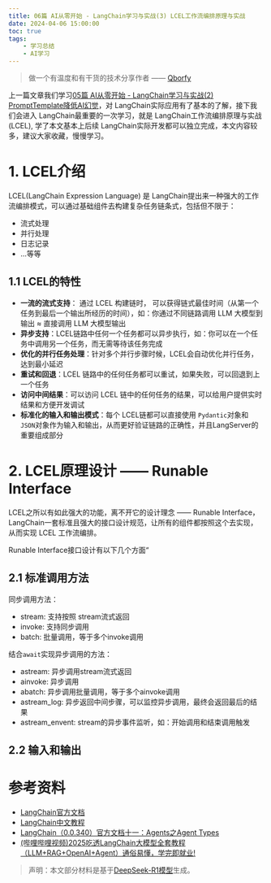 ```yaml
---
title: 06篇 AI从零开始 - LangChain学习与实战(3) LCEL工作流编排原理与实战
date: 2024-04-06 15:00:00
toc: true
tags:
    - 学习总结
    - AI学习
---
```


> 做一个有温度和有干货的技术分享作者 —— [Qborfy](https://qborfy.com)

上一篇文章我们学习[05篇 AI从零开始 - LangChain学习与实战(2) PromptTemplate降低AI幻觉](ttps://qborfy.com/ailearn/ai-learn05.html)，对 LangChain实际应用有了基本的了解，接下我们会进入 LangChain最重要的一次学习，就是 LangChain工作流编排原理与实战(LCEL), 学了本文基本上后续 LangChain实际开发都可以独立完成，本文内容较多，建议大家收藏，慢慢学习。

<!-- more -->

# 1. LCEL介绍

LCEL(LangChain Expression Language) 是 LangChain提出来一种强大的工作流编排模式，可以通过基础组件去构建复杂任务链条式，包括但不限于：

- 流式处理
- 并行处理
- 日志记录
- ...等等

## 1.1 LCEL的特性

- **一流的流式支持**： 通过 LCEL 构建链时， 可以获得链式最佳时间（从第一个任务到最后一个输出所经历的时间），如：你通过不同链路调用 LLM 大模型到输出 ≈ 直接调用 LLM 大模型输出
- **异步支持**：LCEL链路中任何一个任务都可以异步执行，如：你可以在一个任务中调用另一个任务，而无需等待该任务完成
- **优化的并行任务处理**：针对多个并行步骤时候，LCEL会自动优化并行任务，达到最小延迟
- **重试和回退**：LCEL 链路中的任何任务都可以重试，如果失败，可以回退到上一个任务
- **访问中间结果**：可以访问 LCEL 链中的任何任务的结果，可以给用户提供实时结果和方便开发调试
- **标准化的输入和输出模式**：每个 LCEL链都可以直接使用 `Pydantic`对象和 `JSON`对象作为输入和输出，从而更好验证链路的正确性，并且LangServer的重要组成部分

# 2. LCEL原理设计 —— Runable Interface
LCEL之所以有如此强大的功能，离不开它的设计理念 —— Runable Interface，LangChain一套标准且强大的接口设计规范，让所有的组件都按照这个去实现，从而实现 LCEL 工作流编排。

Runable Interface接口设计有以下几个方面“


## 2.1 标准调用方法

同步调用方法：
- stream: 支持按照 stream流式返回
- invoke: 支持同步调用
- batch: 批量调用，等于多个invoke调用

结合`await`实现异步调用的方法：
- astream: 异步调用stream流式返回
- ainvoke: 异步调用
- abatch: 异步调用批量调用，等于多个ainvoke调用
- astream_log: 异步返回中间步骤，可以监控异步调用，最终会返回最后的结果
- astream_envent: stream的异步事件监听，如：开始调用和结束调用触发

## 2.2 输入和输出




# 参考资料

- [LangChain官方文档](https://python.langchain.com/docs/introduction/)
- [LangChain中文教程](https://github.com/liaokongVFX/LangChain-Chinese-Getting-Started-Guide)
- [LangChain（0.0.340）官方文档十一：Agents之Agent Types](https://blog.csdn.net/qq_56591814/article/details/135040694)
- [(哔哩哔哩视频)2025吃透LangChain大模型全套教程（LLM+RAG+OpenAI+Agent）通俗易懂，学完即就业!](https://www.bilibili.com/video/BV1BgfBYoEpQ/?spm_id_from=333.337.search-card.all.click&vd_source=b7fdd8e45e19e1ed72549bc7a40058f6)

> 声明：本文部分材料是基于[DeepSeek-R1模型](https://chat.deepseek.com/)生成。